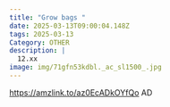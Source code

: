 ```yaml
---
title: "Grow bags "
date: 2025-03-13T09:00:04.148Z
tags: 2025-03-13
Category: OTHER
description: |
  12.xx
image: img/71gfn53kdbl._ac_sl1500_.jpg
---
```

https://amzlink.to/az0EcADkOYfQo
AD